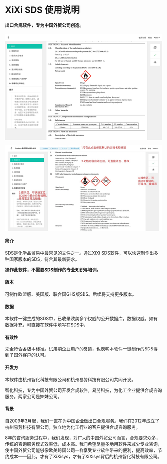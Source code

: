 # XiXi SDS 使用说明

#### 出口合规软件，专为中国外贸公司创造。

![](/assets/xixi-sds.png)

![](/assets/XiXiSDSv1.1.gif)

#### 简介

SDS是化学品贸易中最常见的文件之一。通过XiXi SDS软件，可以快速制作出多种国家版本的SDS，符合其最新要求。

**操作此软件，不需要SDS制作的专业知识与培训。**

#### 版本

可制作欧盟版、美国版、联合国GHS版SDS。后续将支持更多版本。

#### 数据

本软件一键生成的SDS中，已收录欧美多个权威的公开数据库，数据权威。如有数据补充，可直接在软件中填写在SDS中。

#### 有效性

完全符合各版本标准。试用期企业用户的反馈，也表明本软件一键制作的SDS得到了国外客户的认可。

#### 开发方

本软件由杭州智化科技有限公司和杭州易劳科技有限公司共同开发。

智化科技，专为中国外贸公司开发合规软件。易劳科技，为化工企业提供合规咨询服务。两家公司是姊妹公司。

#### 背景

自2009年3月起，我们一直在为中国企业做出口合规服务。我们在2012年成立了杭州易劳科技有限公司，独立地为化工行业的客户提供合规咨询服务。

8年的咨询服务过程中，我们发现，对广大的中国外贸公司而言，合规要求众多，传统的咨询服务模式效率低，成本高。我们希望尽量多地用软件来减少专业咨询，使中国外贸公司能够像欧美跨国公司一样享受专业软件带来的便利，提高效率，节约成本——因此，才有了XiXisys，才有了XiXisys背后的杭州智化科技有限公司。

